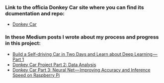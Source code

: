 ### Link to the officia Donkey Car site where you can find its dcumentation and repo:
* [Donkey Car](http://www.donkeycar.com/)

### In these Medium posts I wrote about my process and progress in this project:

* [Build a Self-driving Car in Two Days and Learn about Deep Learning — Part 1](https://medium.com/@jasonwu_49390/how-to-build-a-self-driving-car-in-two-days-and-learn-about-deep-learning-8b8826baad4b)
* [Donkey Car Project Part 2: Data Analysis](https://medium.com/@jasonwu_49390/donkey-car-project-part-2-data-analysis-e9c5ef947c2f)
* [Donkey Car Part 3: Neural Net — Improving Accuracy and Inference Speed on Raspberry Pi](https://medium.com/@jasonwu_49390/donkey-car-part-3-neural-net-1f9b7ea939c)
